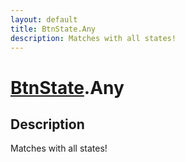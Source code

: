 ```yaml
---
layout: default
title: BtnState.Any
description: Matches with all states!
---
```

# [BtnState]({{site.url}}/Pages/Reference/BtnState.html).Any

## Description
Matches with all states!

